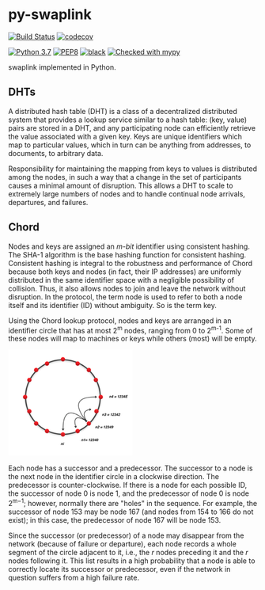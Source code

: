 # py-swaplink
[![Build Status](https://travis-ci.com/aratz-lasa/py-swaplink.svg?branch=master)](https://travis-ci.com/aratz-lasa/py-swaplink)
[![codecov](https://codecov.io/gh/aratz-lasa/py-swaplink/branch/master/graph/badge.svg)](https://codecov.io/gh/aratz-lasa/py-swaplink)

[![Python 3.7](https://img.shields.io/badge/python-3.7-blue.svg)](https://www.python.org/downloads/release/python-370/)
[![PEP8](https://img.shields.io/badge/code%20style-pep8-orange.svg)](https://www.python.org/dev/peps/pep-0008/)
[![black](https://img.shields.io/badge/code%20style-black-000000.svg)](https://github.com/psf/black)
[![Checked with mypy](http://www.mypy-lang.org/static/mypy_badge.svg)](http://mypy-lang.org/)

swaplink implemented in Python.

## DHTs
A distributed hash table (DHT) is a class of a decentralized distributed system that provides a lookup service similar to a hash table: (key, value) pairs are stored in a DHT, and any participating node can efficiently retrieve the value associated with a given key. Keys are unique identifiers which map to particular values, which in turn can be anything from addresses, to documents, to arbitrary data.

Responsibility for maintaining the mapping from keys to values is distributed among the nodes, in such a way that a change in the set of participants causes a minimal amount of disruption. This allows a DHT to scale to extremely large numbers of nodes and to handle continual node arrivals, departures, and failures. 
## Chord
Nodes and keys are assigned an *m-bit* identifier using consistent hashing. The SHA-1 algorithm is the base hashing function for consistent hashing. Consistent hashing is integral to the robustness and performance of Chord because both keys and nodes (in fact, their IP addresses) are uniformly distributed in the same identifier space with a negligible possibility of collision. Thus, it also allows nodes to join and leave the network without disruption. In the protocol, the term node is used to refer to both a node itself and its identifier (ID) without ambiguity. So is the term key.

Using the Chord lookup protocol, nodes and keys are arranged in an identifier circle that has at most 2<sup>m</sup> nodes, ranging from 0  to 2<sup>m-1</sup>. Some of these nodes will map to machines or keys while others (most) will be empty.

![Chord overlay](images/Chord.png)

Each node has a successor and a predecessor. The successor to a node is the next node in the identifier circle in a clockwise direction. The predecessor is counter-clockwise. If there is a node for each possible ID, the successor of node 0 is node 1, and the predecessor of node 0 is node 2<sup>m−1</sup>; however, normally there are "holes" in the sequence. For example, the successor of node 153 may be node 167 (and nodes from 154 to 166 do not exist); in this case, the predecessor of node 167 will be node 153.

Since the successor (or predecessor) of a node may disappear from the network (because of failure or departure), each node records a whole segment of the circle adjacent to it, i.e., the *r* nodes preceding it and the *r* nodes following it. This list results in a high probability that a node is able to correctly locate its successor or predecessor, even if the network in question suffers from a high failure rate. 
